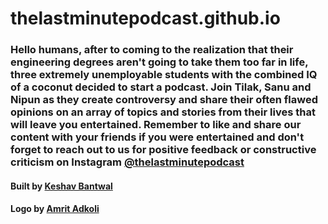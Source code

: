 # thelastminutepodcast.github.io

### Hello humans, after to coming to the realization that their engineering degrees aren't going to take them too far in life, three extremely unemployable students with the combined IQ of a coconut decided to start a podcast. Join Tilak, Sanu and Nipun as they create controversy and share their often flawed opinions on an array of topics and stories from their lives that will leave you entertained. Remember to like and share our content with your friends if you were entertained and don't forget to reach out to us for positive feedback or constructive criticism on Instagram [@thelastminutepodcast](https://instagram.com/thelastminutepodcast)

#### Built by [Keshav Bantwal](https://instagram.com/bantuboi)

#### Logo by [Amrit Adkoli](https://instagram.com/amritadkoli)
